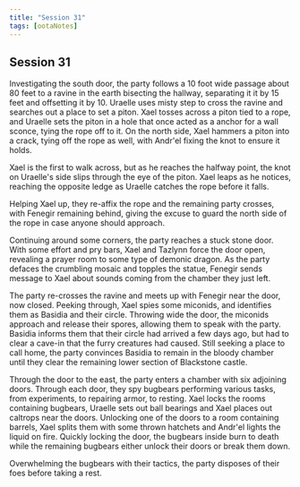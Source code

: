 ```yaml
---
title: "Session 31"
tags: [ootaNotes]
---
```

## Session 31
Investigating the south door, the party follows a 10 foot wide passage about 80 feet to a ravine in the earth bisecting the hallway, separating it it by 15 feet and offsetting it by 10. Uraelle uses misty step to cross the ravine and searches out a place to set a piton. Xael tosses across a piton tied to a rope, and Uraelle sets the piton in a hole that once acted as a anchor for a wall sconce, tying the rope off to it. On the north side, Xael hammers a piton into a crack, tying off the rope as well, with Andr'el fixing the knot to ensure it holds.

Xael is the first to walk across, but as he reaches the halfway point, the knot on Uraelle's side slips through the eye of the piton. Xael leaps as he notices, reaching the opposite ledge as Uraelle catches the rope before it falls.

Helping Xael up, they re-affix the rope and the remaining party crosses, with Fenegir remaining behind, giving the excuse to guard the north side of the rope in case anyone should approach.

Continuing around some corners, the party reaches a stuck stone door. With some effort and pry bars, Xael and Tazlynn force the door open, revealing a prayer room to some type of demonic dragon. As the party defaces the crumbling mosaic and topples the statue, Fenegir sends message to Xael about sounds coming from the chamber they just left.

The party re-crosses the ravine and meets up with Fenegir near the door, now closed. Peeking through, Xael spies some miconids, and identifies them as Basidia and their circle. Throwing wide the door, the miconids approach and release their spores, allowing them to speak with the party. Basidia informs them that their circle had arrived a few days ago, but had to clear a cave-in that the furry creatures had caused. Still seeking a place to call home, the party convinces Basidia to remain in the bloody chamber until they clear the remaining lower section of Blackstone castle.

Through the door to the east, the party enters a chamber with six adjoining doors. Through each door, they spy bugbears performing various tasks, from experiments, to repairing armor, to resting. Xael locks the rooms containing bugbears, Uraelle sets out ball bearings and Xael places out caltrops near the doors. Unlocking one of the doors to a room containing barrels, Xael splits them with some thrown hatchets and Andr'el lights the liquid on fire. Quickly locking the door, the bugbears inside burn to death while the remaining bugbears either unlock their doors or break them down.

Overwhelming the bugbears with their tactics, the party disposes of their foes before taking a rest. 